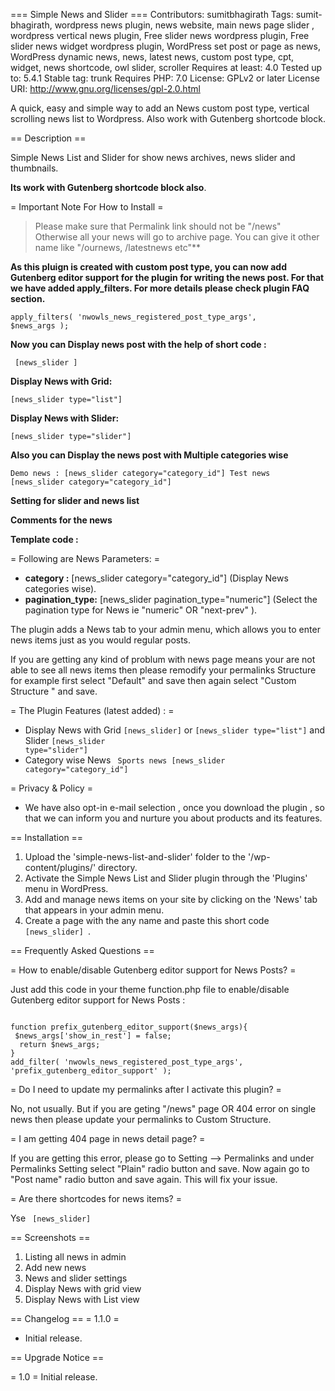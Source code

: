 === Simple News and Slider  ===
Contributors: sumitbhagirath
Tags: sumit-bhagirath, wordpress news plugin, news website, main news page slider , wordpress vertical news plugin, Free slider news wordpress plugin, Free slider news widget wordpress plugin, WordPress set post or page as news, WordPress dynamic news, news, latest news, custom post type, cpt, widget, news shortcode, owl slider, scroller
Requires at least: 4.0
Tested up to: 5.4.1
Stable tag: trunk
Requires PHP: 7.0
License: GPLv2 or later
License URI: http://www.gnu.org/licenses/gpl-2.0.html

A quick, easy and simple way to add an News custom post type, vertical scrolling news list to Wordpress. Also work with Gutenberg shortcode block.

== Description ==

Simple News List and Slider for show news archives, news slider and thumbnails.

**Its work with Gutenberg shortcode block also**.

= Important Note For How to Install =

> Please make sure that Permalink link should not be "/news" Otherwise all your news will go to archive page. You can give it other name like "/ournews, /latestnews etc"**  

**As this pluign is created with custom post type, you can now add Gutenberg  editor support for the plugin for writing the news post. For that we have added apply_filters. For more details please check plugin FAQ section.**

<code>apply_filters( 'nwowls_news_registered_post_type_args', $news_args ); </code>

**Now you can Display news post with the help of short code :** 

<code> [news_slider ] </code>

**Display News with Grid:**

<code>[news_slider type="list"] </code>

**Display News with Slider:**

<code>[news_slider type="slider"] </code>

**Also you can Display the news post with Multiple categories wise** 

<code>Demo news : 
[news_slider category="category_id"]
Test news 
[news_slider category="category_id"]
</code>

**Setting for slider and news list**

**Comments for the news**


**Template code :**

 <code><?php echo do_shortcode('[news_slider]'); ?></code>

= Following are News Parameters: =

* **category :**  [news_slider category="category_id"] (Display News categories wise).
* **pagination_type:** [news_slider pagination_type="numeric"] (Select the pagination type for News ie "numeric" OR "next-prev" ).

The plugin adds a News tab to your admin menu, which allows you to enter news items just as you would regular posts.

If you are getting any kind of problum with news page means your are not able to see all news items then please remodify your permalinks Structure for example 
first select "Default" and save then again select "Custom Structure "  and save. 

= The Plugin Features (latest added) : =
* Display News with Grid <code>[news_slider]</code> or <code>[news_slider type="list"]</code> and Slider <code>[news_slider type="slider"]</code>
* Category wise News <code> Sports news [news_slider category="category_id"] </code> 


= Privacy & Policy =
* We have also opt-in e-mail selection , once you download the plugin , so that we can inform you and nurture you about products and its features.

== Installation ==

1. Upload the 'simple-news-list-and-slider' folder to the '/wp-content/plugins/' directory.
1. Activate the Simple News List and Slider  plugin through the 'Plugins' menu in WordPress.
1. Add and manage news items on your site by clicking on the  'News' tab that appears in your admin menu.
1. Create a page with the any name and paste this short code  <code> [news_slider] </code>.
 
== Frequently Asked Questions ==

= How to enable/disable Gutenberg editor support for News Posts? =

Just add this code in your theme function.php file to enable/disable Gutenberg editor support for  News Posts :

<code>
function prefix_gutenberg_editor_support($news_args){
 $news_args['show_in_rest'] = false; 
  return $news_args;	
}
add_filter( 'nwowls_news_registered_post_type_args', 'prefix_gutenberg_editor_support' );
</code>

= Do I need to update my permalinks after I activate this plugin? =

No, not usually. But if you are geting "/news" page OR 404 error on single news then please  update your permalinks to Custom Structure.   

= I am getting 404 page in news detail page? =

If you are getting this error, please go to Setting -->  Permalinks and under Permalinks Setting select "Plain" radio button and save. Now again go to "Post name" radio button and save again. This will fix your issue. 

= Are there shortcodes for news items? =

Yse  <code> [news_slider] </code>

== Screenshots ==

1. Listing all news in admin
2. Add new news
3. News and slider settings
4. Display News with grid view
5. Display News with List view

== Changelog ==
= 1.1.0 =
* Initial release.

== Upgrade Notice ==

= 1.0 =
Initial release.
